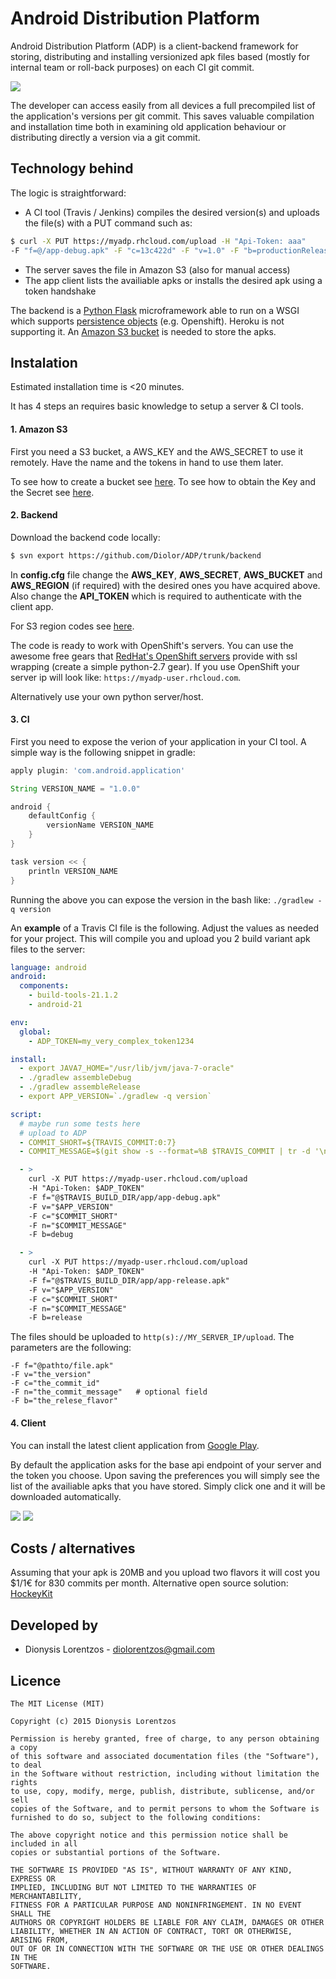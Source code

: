 # Android Distribution Platform

Android Distribution Platform (ADP) is a client-backend framework for storing, distributing and installing versionized apk files based (mostly for internal team or roll-back purposes) on each CI git commit.

![](client/mobile/src/main/res/drawable-xxxhdpi/ic_launcher.png)

The developer can access easily from all devices a full precompiled list of the application's versions per git commit. This saves valuable compilation and installation time both in examining old application behaviour or distributing directly a version via a git commit.


## Technology behind

The logic is straightforward:
- A CI tool (Travis / Jenkins) compiles the desired version(s) and uploads the file(s) with a PUT command such as:
```bash
$ curl -X PUT https://myadp.rhcloud.com/upload -H "Api-Token: aaa" 
-F "f=@/app-debug.apk" -F "c=13c422d" -F "v=1.0" -F "b=productionRelease"
```
- The server saves the file in Amazon S3 (also for manual access)
- The app client lists the availiable apks or installs the desired apk using a token handshake

The backend is a [Python Flask](http://flask.pocoo.org) microframework able to run on a WSGI which supports [persistence objects](https://docs.python.org/2/library/shelve.html) (e.g. Openshift). Heroku is not supporting it.
An [Amazon S3 bucket](http://aws.amazon.com/s3/) is needed to store the apks.



## Instalation

Estimated installation time is <20 minutes.

It has 4 steps an requires basic knowledge to setup a server & CI tools.

#### 1. Amazon S3

First you need a S3 bucket, a AWS_KEY and the AWS_SECRET to use it remotely. Have the name and the tokens in hand to use them later. 

To see how to create a bucket see [here](http://docs.aws.amazon.com/AmazonS3/latest/gsg/CreatingABucket.html). To see how to obtain the Key and the Secret see [here](http://docs.aws.amazon.com/AWSSimpleQueueService/latest/SQSGettingStartedGuide/AWSCredentials.html).

#### 2. Backend

Download the backend code locally:
```bash
$ svn export https://github.com/Diolor/ADP/trunk/backend
```

In **config.cfg** file change the **AWS_KEY**, **AWS_SECRET**, **AWS_BUCKET** and **AWS_REGION** (if required) with the desired ones you have acquired above. Also change the **API_TOKEN** which is required to authenticate with the client app.

For S3 region codes see [here](http://docs.aws.amazon.com/general/latest/gr/rande.html#s3_region).

The code is ready to work with OpenShift's servers. You can use the awesome free gears that [RedHat's OpenShift servers](https://www.openshift.com) provide with ssl wrapping (create a simple python-2.7 gear). If you use OpenShift your server ip will look like: `https://myadp-user.rhcloud.com`.

Alternatively use your own python server/host.


#### 3. CI

First you need to expose the verion of your application in your CI tool. A simple way is the following snippet in gradle:

```gradle
apply plugin: 'com.android.application'

String VERSION_NAME = "1.0.0"

android {
    defaultConfig {
        versionName VERSION_NAME
    }
}

task version << {
    println VERSION_NAME
}
```
Running the above you can expose the version in the bash like: `./gradlew -q version`


An **example** of a Travis CI file is the following. Adjust the values as needed for your project. This will compile you and upload you 2 build variant apk files to the server:

```yml
language: android
android:
  components:
    - build-tools-21.1.2
    - android-21

env:
  global:
    - ADP_TOKEN=my_very_complex_token1234

install:
  - export JAVA7_HOME="/usr/lib/jvm/java-7-oracle"
  - ./gradlew assembleDebug
  - ./gradlew assembleRelease
  - export APP_VERSION=`./gradlew -q version`

script:
  # maybe run some tests here  
  # upload to ADP
  - COMMIT_SHORT=${TRAVIS_COMMIT:0:7}
  - COMMIT_MESSAGE=$(git show -s --format=%B $TRAVIS_COMMIT | tr -d '\n')

  - >
    curl -X PUT https://myadp-user.rhcloud.com/upload
    -H "Api-Token: $ADP_TOKEN"
    -F f="@$TRAVIS_BUILD_DIR/app/app-debug.apk"
    -F v="$APP_VERSION"
    -F c="$COMMIT_SHORT"
    -F n="$COMMIT_MESSAGE"
    -F b=debug

  - >
    curl -X PUT https://myadp-user.rhcloud.com/upload
    -H "Api-Token: $ADP_TOKEN"
    -F f="@$TRAVIS_BUILD_DIR/app/app-release.apk"
    -F v="$APP_VERSION"
    -F c="$COMMIT_SHORT"
    -F n="$COMMIT_MESSAGE"
    -F b=release
```

The files should be uploaded to `http(s)://MY_SERVER_IP/upload`. The parameters are the following:
```
-F f="@pathto/file.apk"
-F v="the_version"
-F c="the_commit_id"
-F n="the_commit_message"   # optional field
-F b="the_relese_flavor"
```



#### 4. Client

You can install the latest client application from [Google Play](TODO).

By default the application asks for the base api endpoint of your server and the token you choose. Upon saving the preferences you will simply see the list of the availiable apks that you have stored. Simply click one and it will be downloaded automatically.

![](img/token.png) ![](img/list.png)



## Costs / alternatives

Assuming that your apk is 20MB and you upload two flavors it will cost you $1/1€ for 830 commits per month.
Alternative open source solution: [HockeyKit](https://github.com/bitstadium/HockeyKit)



## Developed by

* Dionysis Lorentzos - <diolorentzos@gmail.com>



## Licence

```
The MIT License (MIT)

Copyright (c) 2015 Dionysis Lorentzos

Permission is hereby granted, free of charge, to any person obtaining a copy
of this software and associated documentation files (the "Software"), to deal
in the Software without restriction, including without limitation the rights
to use, copy, modify, merge, publish, distribute, sublicense, and/or sell
copies of the Software, and to permit persons to whom the Software is
furnished to do so, subject to the following conditions:

The above copyright notice and this permission notice shall be included in all
copies or substantial portions of the Software.

THE SOFTWARE IS PROVIDED "AS IS", WITHOUT WARRANTY OF ANY KIND, EXPRESS OR
IMPLIED, INCLUDING BUT NOT LIMITED TO THE WARRANTIES OF MERCHANTABILITY,
FITNESS FOR A PARTICULAR PURPOSE AND NONINFRINGEMENT. IN NO EVENT SHALL THE
AUTHORS OR COPYRIGHT HOLDERS BE LIABLE FOR ANY CLAIM, DAMAGES OR OTHER
LIABILITY, WHETHER IN AN ACTION OF CONTRACT, TORT OR OTHERWISE, ARISING FROM,
OUT OF OR IN CONNECTION WITH THE SOFTWARE OR THE USE OR OTHER DEALINGS IN THE
SOFTWARE.
```


